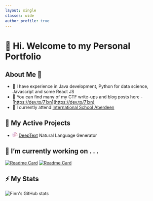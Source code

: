 ```yaml
---
layout: single
classes: wide
author_profile: true
---
```


<h1>👋 Hi. Welcome to my Personal Portfolio</h1>

## About Me 📌

- 🐍 I have experience in Java development, Python for data science, Javascript and some React JS
- 📠 You can find many of my CTF write-ups and blog posts here - [https://dev.to/71xn](https://dev.to/71xn)
- 🎒 I currently attend [International School Aberdeen](https://github.com/InternationalSchoolAberdeen)

## 🧠 My Active Projects

- ![](https://github.com/InternationalSchoolAberdeen/aiproject/raw/main/favicon-16x16.png) [DeepText](https://internationalschoolaberdeen.github.io/aiproject/) Natural Language Generator

## 🔭 I’m currently working on . . .

[![Readme Card](https://github-readme-stats.vercel.app/api/pin/?username=71xn&repo=DeepText&theme=material-palenight)](https://github.com/71xn/DeepText)
[![Readme Card](https://github-readme-stats.vercel.app/api/pin/?username=71xn&repo=learning-python&theme=material-palenight)](https://github.com/71xn/learning-python)

## ⚡ My Stats

![Finn's GitHub stats](https://github-readme-stats.vercel.app/api?username=71xn&show_icons=true&theme=material-palenight)
